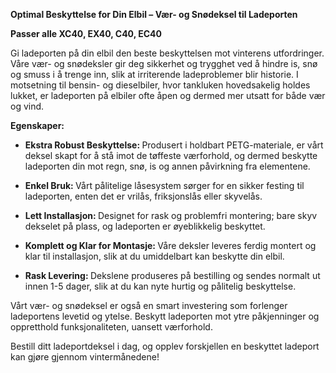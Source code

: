 <!-- Edit this file to change the product description -->

<p><strong>Optimal Beskyttelse for Din Elbil – Vær- og Snødeksel til Ladeporten</strong></p>
<p><strong>Passer alle XC40, EX40, C40, EC40</strong></p>
<div class="my-2"></div>
<p>Gi ladeporten på din elbil den beste beskyttelsen mot vinterens utfordringer. Våre vær- og snødeksler gir deg sikkerhet og trygghet ved å hindre is, snø og smuss i å trenge inn, slik at irriterende ladeproblemer blir historie. I motsetning til bensin- og dieselbiler, hvor tankluken hovedsakelig holdes lukket, er ladeporten på elbiler ofte åpen og dermed mer utsatt for både vær og vind.</p>
<div class="my-2"></div>
<p><strong>Egenskaper:</strong></p>
<div class="my-2"></div>
<ul>
<li>
<p><strong>Ekstra Robust Beskyttelse: </strong>Produsert i holdbart PETG-materiale, er vårt deksel skapt for å stå imot de tøffeste værforhold, og dermed beskytte ladeporten din mot regn, snø, is og annen påvirkning fra elementene.</p>
</li>
<li>
<p><strong>Enkel Bruk: </strong>Vårt pålitelige låsesystem sørger for en sikker festing til ladeporten, enten det er vrilås, friksjonslås eller skyvelås.</p>
</li>
<li>
<p><strong>Lett Installasjon: </strong>Designet for rask og problemfri montering; bare skyv dekselet på plass, og ladeporten er øyeblikkelig beskyttet.</p>
</li>
<li>
<p><strong>Komplett og Klar for Montasje: </strong>Våre deksler leveres ferdig montert og klar til installasjon, slik at du umiddelbart kan beskytte din elbil.</p>
</li>
<li>
<p><strong>Rask Levering: </strong>Dekslene produseres på bestilling og sendes normalt ut innen 1-5 dager, slik at du kan nyte hurtig og pålitelig beskyttelse.</p>
</li>
</ul>
<div class="my-2"></div>
<p>Vårt vær- og snødeksel er også en smart investering som forlenger ladeportens levetid og ytelse. Beskytt ladeporten mot ytre påkjenninger og oppretthold funksjonaliteten, uansett værforhold.</p>
<div class="my-2"></div>
<p>Bestill ditt ladeportdeksel i dag, og opplev forskjellen en beskyttet ladeport kan gjøre gjennom vintermånedene!</p>